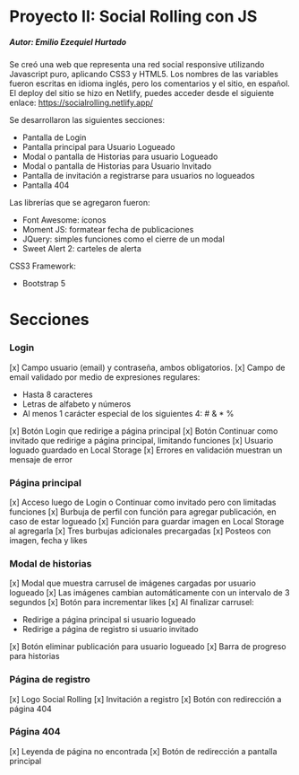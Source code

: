 # Proyecto II: Social Rolling con JS
##### Autor: Emilio Ezequiel Hurtado
Se creó una web que representa una red social responsive utilizando Javascript puro, aplicando CSS3 y HTML5. Los nombres de las variables fueron escritas en idioma inglés, pero los comentarios y el sitio, en español. El deploy del sitio se hizo en Netlify, puedes acceder desde el siguiente enlace: https://socialrolling.netlify.app/

Se desarrollaron las siguientes secciones:
- Pantalla de Login
- Pantalla principal para Usuario Logueado
- Modal o pantalla de Historias para usuario Logueado
- Modal o pantalla de Historias para Usuario Invitado
- Pantalla de invitación a registrarse para usuarios no logueados
- Pantalla 404
 
Las librerías que se agregaron fueron:
- Font Awesome: íconos
- Moment JS: formatear fecha de publicaciones
- JQuery: simples funciones como el cierre de un modal
- Sweet Alert 2: carteles de alerta
 
CSS3 Framework:
- Bootstrap 5

# Secciones
### Login
[x] Campo usuario (email) y contraseña, ambos obligatorios.
[x] Campo de email validado por medio de expresiones regulares:
- Hasta 8 caracteres
- Letras de alfabeto y números
- Al menos 1 carácter especial de los siguientes 4: # & * %

[x] Botón Login que redirige a página principal
[x] Botón Continuar como invitado que redirige a página principal, limitando funciones
[x] Usuario loguado guardado en Local Storage
[x] Errores en validación muestran un mensaje de error

### Página principal
[x] Acceso luego de Login o Continuar como invitado pero con limitadas funciones
[x] Burbuja de perfil con función para agregar publicación, en caso de estar logueado
[x] Función para guardar imagen en Local Storage al agregarla
[x] Tres burbujas adicionales precargadas
[x] Posteos con imagen, fecha y likes

### Modal de historias
[x] Modal que muestra carrusel de imágenes cargadas por usuario logueado
[x] Las imágenes cambian automáticamente con un intervalo de 3 segundos
[x] Botón para incrementar likes
[x] Al finalizar carrusel:
- Redirige a página principal si usuario logueado
- Redirige a página de registro si usuario invitado

[x] Botón eliminar publicación para usuario logueado
[x] Barra de progreso para historias

### Página de registro
[x] Logo Social Rolling
[x] Invitación a registro
[x] Botón con redirección a página 404

### Página 404
[x] Leyenda de página no encontrada
[x] Botón de redirección a pantalla principal